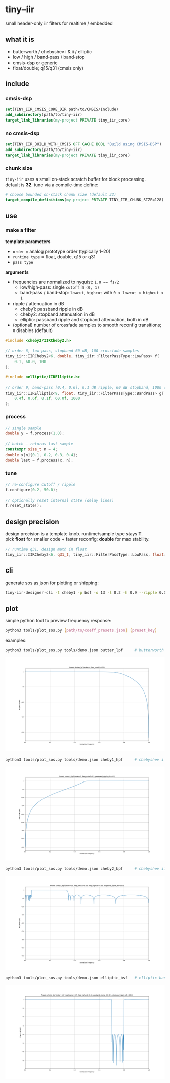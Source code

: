 # tiny–iir  
small header-only iir filters for realtime / embedded

## what it is
- butterworth / chebyshev i & ii / elliptic  
- low / high / band‑pass / band‑stop  
- cmsis-dsp or generic
- float/double; q15/q31 (cmsis only)

## include

### cmsis‑dsp
```cmake
set(TINY_IIR_CMSIS_CORE_DIR path/to/CMSIS/Include)
add_subdirectory(path/to/tiny-iir)
target_link_libraries(my-project PRIVATE tiny_iir_core)
```

### no cmsis‑dsp
```cmake
set(TINY_IIR_BUILD_WITH_CMSIS OFF CACHE BOOL "Build using CMSIS-DSP")
add_subdirectory(path/to/tiny-iir)
target_link_libraries(my-project PRIVATE tiny_iir_core)
```

### chunk size
`tiny‑iir` uses a small on‑stack scratch buffer for block processing.  
default is **32**. tune via a compile‑time define:
```cmake
# choose bounded on‑stack chunk size (default 32)
target_compile_definitions(my-project PRIVATE TINY_IIR_CHUNK_SIZE=128)
```

## use


### make a filter

**template parameters**
- `order` = analog prototype order (typically 1–20)
- `runtime type` = float, double, q15 or q31
- `pass type`

**arguments**
- frequencies are normalized to nyquist: `1.0 == fs/2`
  - low/high‑pass: single `cutoff` in `(0, 1)`
  - band‑pass / band‑stop: `lowcut`, `highcut` with `0 < lowcut < highcut < 1`
- ripple / attenuation in dB
  - cheby1: passband ripple in dB
  - cheby2: stopband attenuation in dB
  - elliptic: passband ripple and stopband attenuation, both in dB
- (optional) number of crossfade samples to smooth reconfig transitions; `0` disables (default)

```cpp
#include <cheby2/IIRCheby2.h>

// order 6, low‑pass, stopband 60 dB, 100 crossfade samples
tiny_iir::IIRCheby2<6, double, tiny_iir::FilterPassType::LowPass> f{
    0.1, 60.0, 100
};
```

```cpp
#include <elliptic/IIRElliptic.h>

// order 9, band‑pass [0.4, 0.6], 0.1 dB ripple, 60 dB stopband, 1000 crossfade samples
tiny_iir::IIRElliptic<9, float, tiny_iir::FilterPassType::BandPass> g{
    0.4f, 0.6f, 0.1f, 60.0f, 1000
};
```

### process
```cpp
// single sample
double y = f.process(1.0);

// batch — returns last sample
constexpr size_t n = 4;
double x[n]{0.1, 0.2, 0.3, 0.4};
double last = f.process(x, n);
```

### tune
```cpp
// re‑configure cutoff / ripple
f.configure(0.2, 50.0);

// optionally reset internal state (delay lines)
f.reset_state();
```

## design precision
design precision is a template knob. runtime/sample type stays **T**.  
pick **float** for smaller code + faster reconfig; **double** for max stability.

```cpp
// runtime q31, design math in float
tiny_iir::IIRCheby2<6, q31_t, tiny_iir::FilterPassType::LowPass, float> h{0.1f, 60.0f};
```

## cli
generate sos as json for plotting or shipping:
```sh
tiny-iir-designer-cli -t cheby1 -p bsf -o 13 -l 0.2 -h 0.9 --ripple 0.01 --stop 40 -j out.json
```

## plot
simple python tool to preview frequency response:
```sh
python3 tools/plot_sos.py [path/to/coeff_presets.json] [preset_key]
```

examples:
```sh
python3 tools/plot_sos.py tools/demo.json butter_lpf     # butterworth low‑pass
```
![butterworth low‑pass](figures/butter_lpf.png)

```sh
python3 tools/plot_sos.py tools/demo.json cheby1_hpf     # chebyshev i high‑pass
```
![chebyshev i high‑pass](figures/cheby1_hpf.png)

```sh
python3 tools/plot_sos.py tools/demo.json cheby2_bpf     # chebyshev ii band‑pass
```
![chebyshev ii band‑pass](figures/cheby2_bpf.png)

```sh
python3 tools/plot_sos.py tools/demo.json elliptic_bsf   # elliptic band‑stop
```
![elliptic band‑stop](figures/elliptic_bsf.png)

